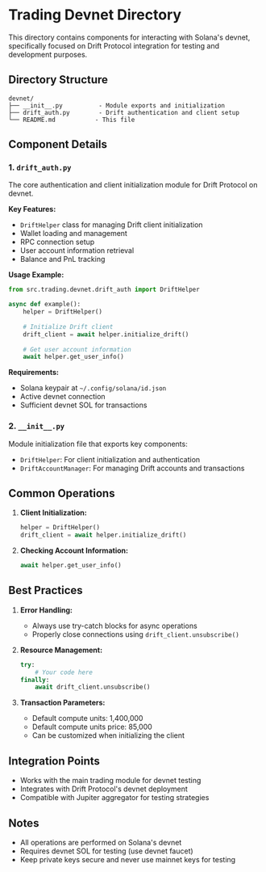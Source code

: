 # Trading Devnet Directory

This directory contains components for interacting with Solana's devnet, specifically focused on Drift Protocol integration for testing and development purposes.

## Directory Structure

```
devnet/
├── __init__.py          - Module exports and initialization
├── drift_auth.py        - Drift authentication and client setup
└── README.md           - This file
```

## Component Details

### 1. `drift_auth.py`

The core authentication and client initialization module for Drift Protocol on devnet.

**Key Features:**
- `DriftHelper` class for managing Drift client initialization
- Wallet loading and management
- RPC connection setup
- User account information retrieval
- Balance and PnL tracking

**Usage Example:**
```python
from src.trading.devnet.drift_auth import DriftHelper

async def example():
    helper = DriftHelper()
    
    # Initialize Drift client
    drift_client = await helper.initialize_drift()
    
    # Get user account information
    await helper.get_user_info()
```

**Requirements:**
- Solana keypair at `~/.config/solana/id.json`
- Active devnet connection
- Sufficient devnet SOL for transactions

### 2. `__init__.py`

Module initialization file that exports key components:
- `DriftHelper`: For client initialization and authentication
- `DriftAccountManager`: For managing Drift accounts and transactions

## Common Operations

1. **Client Initialization:**
   ```python
   helper = DriftHelper()
   drift_client = await helper.initialize_drift()
   ```

2. **Checking Account Information:**
   ```python
   await helper.get_user_info()
   ```

## Best Practices

1. **Error Handling:**
   - Always use try-catch blocks for async operations
   - Properly close connections using `drift_client.unsubscribe()`

2. **Resource Management:**
   ```python
   try:
       # Your code here
   finally:
       await drift_client.unsubscribe()
   ```

3. **Transaction Parameters:**
   - Default compute units: 1,400,000
   - Default compute units price: 85,000
   - Can be customized when initializing the client

## Integration Points

- Works with the main trading module for devnet testing
- Integrates with Drift Protocol's devnet deployment
- Compatible with Jupiter aggregator for testing strategies

## Notes

- All operations are performed on Solana's devnet
- Requires devnet SOL for testing (use devnet faucet)
- Keep private keys secure and never use mainnet keys for testing